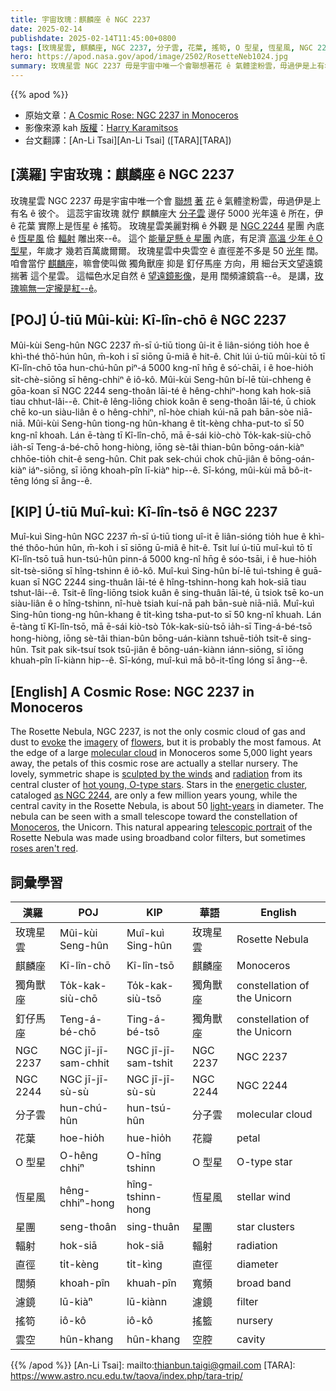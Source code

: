 ```yaml
---
title: 宇宙玫瑰：麒麟座 ê NGC 2237
date: 2025-02-14
publishdate: 2025-02-14T11:45:00+0800
tags: [玫瑰星雲, 麒麟座, NGC 2237, 分子雲, 花葉, 搖笱, O 型星, 恆星風, NGC 2244, 星團, 輻射, 直徑, 獨角獸座, 釘仔馬座, 闊頻, 濾鏡, 雲空]
hero: https://apod.nasa.gov/apod/image/2502/RosetteNeb1024.jpg
summary: 玫瑰星雲 NGC 2237 毋是宇宙中唯一个會聯想著花 ê 氣體塗粉雲，毋過伊是上有名 ê 彼个。
---
```


{{% apod %}}

- 原始文章：[A Cosmic Rose: NGC 2237 in Monoceros](https://apod.nasa.gov/apod/ap250214.html)
- 影像來源 kah [版權][copyright]：[Harry Karamitsos](https://www.astrobin.com/users/hkara/)
- 台文翻譯：[An-Li Tsai][An-Li Tsai] ([TARA][TARA])

## [漢羅] 宇宙玫瑰：麒麟座 ê NGC 2237
玫瑰星雲 NGC 2237 毋是宇宙中唯一个會 [聯想][evoke] [著][imagery] [花][flowers] ê 氣體塗粉雲，毋過伊是上有名 ê 彼个。
這蕊宇宙玫瑰 就佇 麒麟座大 [分子雲][molecular cloud] 邊仔 5000 光年遠 ê 所在，伊 ê 花葉 實際上是恆星 ê 搖笱。
玫瑰星雲美麗對稱 ê 外觀 是 [NGC 2244][as NGC 2244] 星團 內底 ê [恆星風][sculpted by the winds] 佮 [輻射][radiation] 雕出來--ê。
這个 [能量足懸 ê 星團][energetic cluster] 內底，有足濟 [高溫 少年 ê O 型星][hot young, O-type stars]，年歲才 幾若百萬歲爾爾。
玫瑰星雲中央雲空 ê 直徑差不多是 50 [光年][light-years] 闊。
咱會當佇 [麒麟座][Monoceros]，嘛會使叫做 獨角獸座 抑是 釘仔馬座 方向，用 細台天文望遠鏡 揣著 這个星雲。
這幅色水足自然 ê [望遠鏡影像][telescopic portrait]，是用 闊頻濾鏡翕--ê。
是講，[玫瑰嘛無一定攏是紅--ê][roses aren't red]。

## [POJ] Ú-tiū Mûi-kùi: Kî-lîn-chō ê NGC 2237
Mûi-kùi Seng-hûn NGC 2237 m̄-sī ú-tiū tiong ûi-it ē liân-sióng tio̍h hoe ê khì-thé thô͘-hún hûn, m̄-koh i sī siōng ū-miâ ê hit-ê.
Chit lúi ú-tiū mûi-kùi tō tī Kî-lîn-chō tōa hun-chú-hûn piⁿ-á 5000 kng-nî hn̄g ê só͘-chāi, i ê hoe-hio̍h si̍t-chè-siōng sī hêng-chhiⁿ ê iô-kô.
Mûi-kùi Seng-hûn bí-lē tùi-chheng ê gōa-koan sī NGC 2244 seng-thoân lāi-té ê hêng-chhiⁿ-hong kah hok-siā tiau chhut-lâi--ê.
Chit-ê lêng-liōng chiok koân ê seng-thoân lāi-té, ū chiok chē ko-un siàu-liân ê o hêng-chhiⁿ, nî-hòe chiah kúi-nā pah bān-sòe niā-niā.
Mûi-kùi Seng-hûn tiong-ng hûn-khang ê ti̍t-kèng chha-put-to sī 50 kng-nî khoah.
Lán ē-tàng tī Kî-lîn-chō, mā ē-sái kiò-chò To̍k-kak-siù-chō ia̍h-sī Teng-á-bé-chō hong-hiòng, iōng sè-tâi thian-bûn bōng-oán-kiàⁿ chhōe-tio̍h chit-ê seng-hûn.
Chit pak sek-chúi chok chū-jiân ê bōng-oán-kiàⁿ iáⁿ-siōng, sī iōng khoah-pîn lī-kiàⁿ hip--ê.
Sī-kóng, mûi-kùi mā bô-it-tēng lóng sī âng--ê.

## [KIP] Ú-tiū Muî-kuì: Kî-lîn-tsō ê NGC 2237
Muî-kuì Sing-hûn NGC 2237 m̄-sī ú-tiū tiong uî-it ē liân-sióng tio̍h hue ê khì-thé thôo-hún hûn, m̄-koh i sī siōng ū-miâ ê hit-ê.
Tsit luí ú-tiū muî-kuì tō tī Kî-lîn-tsō tuā hun-tsú-hûn pinn-á 5000 kng-nî hn̄g ê sóo-tsāi, i ê hue-hio̍h si̍t-tsè-siōng sī hîng-tshinn ê iô-kô.
Muî-kuì Sing-hûn bí-lē tuì-tshing ê guā-kuan sī NGC 2244 sing-thuân lāi-té ê hîng-tshinn-hong kah hok-siā tiau tshut-lâi--ê.
Tsit-ê lîng-liōng tsiok kuân ê sing-thuân lāi-té, ū tsiok tsē ko-un siàu-liân ê o hîng-tshinn, nî-huè tsiah kuí-nā pah bān-suè niā-niā.
Muî-kuì Sing-hûn tiong-ng hûn-khang ê ti̍t-kìng tsha-put-to sī 50 kng-nî khuah.
Lán ē-tàng tī Kî-lîn-tsō, mā ē-sái kiò-tsò To̍k-kak-siù-tsō ia̍h-sī Ting-á-bé-tsō hong-hiòng, iōng sè-tâi thian-bûn bōng-uán-kiànn tshuē-tio̍h tsit-ê sing-hûn.
Tsit pak sik-tsuí tsok tsū-jiân ê bōng-uán-kiànn iánn-siōng, sī iōng khuah-pîn lī-kiànn hip--ê.
Sī-kóng, muî-kuì mā bô-it-tīng lóng sī âng--ê.

## [English] A Cosmic Rose: NGC 2237 in Monoceros
The Rosette Nebula, NGC 2237, is not the only cosmic cloud of gas and dust to [evoke][evoke] the [imagery][imagery] of [flowers][flowers], but it is probably the most famous.
At the edge of a large [molecular cloud][molecular cloud] in Monoceros some 5,000 light years away, the petals of this cosmic rose are actually a stellar nursery.
The lovely, symmetric shape is [sculpted by the winds][sculpted by the winds] and [radiation][radiation] from its central cluster of [hot young, O-type stars][hot young, O-type stars].
Stars in the [energetic cluster][energetic cluster], cataloged [as NGC 2244][as NGC 2244], are only a few million years young, while the central cavity in the Rosette Nebula, is about 50 [light-years][light-years] in diameter.
The nebula can be seen with a small telescope toward the constellation of [Monoceros][Monoceros], the Unicorn.
This natural appearing [telescopic portrait][telescopic portrait] of the Rosette Nebula was made using broadband color filters, but sometimes [roses aren't red][roses aren't red].

## 詞彙學習
|漢羅|POJ|KIP|華語|English|
|-|-|-|-|-|
| 玫瑰星雲 | Mûi-kùi Seng-hûn | Muî-kuì Sing-hûn | 玫瑰星雲 | Rosette Nebula |
| 麒麟座 | Kî-lîn-chō | Kî-lîn-tsō | 麒麟座 | Monoceros |
| 獨角獸座 | To̍k-kak-siù-chō | To̍k-kak-siù-tsō | 獨角獸座 | constellation of the Unicorn |
| 釘仔馬座 | Teng-á-bé-chō | Ting-á-bé-tsō | 獨角獸座 | constellation of the Unicorn |
| NGC 2237 | NGC jī-jī-sam-chhit | NGC jī-jī-sam-tshit | NGC 2237 | NGC 2237 |
| NGC 2244 | NGC jī-jī-sù-sù | NGC jī-jī-sù-sù | NGC 2244 | NGC 2244 |
| 分子雲 | hun-chú-hûn | hun-tsú-hûn | 分子雲 | molecular cloud |
| 花葉 | hoe-hio̍h | hue-hio̍h | 花瓣 | petal |
| O 型星 | O-hêng chhiⁿ | O-hîng tshinn | O 型星 | O-type star |
| 恆星風 | hêng-chhiⁿ-hong | hîng-tshinn-hong | 恆星風 | stellar wind |
| 星團 | seng-thoân | sing-thuân | 星團 | star clusters |
| 輻射 | hok-siā | hok-siā | 輻射 | radiation |
| 直徑 | ti̍t-kèng | ti̍t-kìng | 直徑 | diameter |
| 闊頻 | khoah-pîn | khuah-pîn | 寬頻 | broad band |
| 濾鏡 | lū-kiàⁿ | lū-kiànn | 濾鏡 | filter |
| 搖笱 | iô-kô | iô-kô | 搖籃 | nursery |
| 雲空 | hûn-khang | hûn-khang | 空腔 | cavity |

{{% /apod %}}
[An-Li Tsai]: mailto:thianbun.taigi@gmail.com
[TARA]: https://www.astro.ncu.edu.tw/taova/index.php/tara-trip/

[copyright]: https://apod.nasa.gov/apod/fap/lib/about_apod.html#srapply
[License3]: https://creativecommons.org/licenses/by-nc-nd/3.0/
[License2]:https://creativecommons.org/licenses/by-nc-nd/2.0/

[evoke]:https://apod.nasa.gov/apod/ap150217.html
[imagery]:https://apod.nasa.gov/apod/ap070524.html
[flowers]:https://apod.nasa.gov/apod/ap051229.html
[molecular cloud]:http://www.gb.nrao.edu/~rmaddale/Education/OrionTourCenter/monr2.html
[sculpted by the winds]:https://en.wikipedia.org/wiki/Stellar_wind
[radiation]:https://srag.jsc.nasa.gov/spaceradiation/what/what.cfm
[hot young, O-type stars]:https://apod.nasa.gov/apod/ap070726.html
[energetic cluster]:https://www.youtube.com/watch?v=rQ4n2HjppWo
[as NGC 2244]:http://en.wikipedia.org/wiki/NGC_2244
[light-years]:http://www.grc.nasa.gov/WWW/k-12/Numbers/Math/Mathematical_Thinking/how_long_is_a_light_year.htm
[Monoceros]:http://chandra.harvard.edu/photo/constellations/monoceros.html
[telescopic portrait]:https://www.astrobin.com/sa1a9d/
[roses aren't red]:https://apod.nasa.gov/apod/ap180222.html
